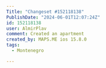 ```yaml
---
Title: "Changeset #152118138"
PublishDate: "2024-06-01T12:07:24Z"
id: 152118138
user: AlmirPlav
comment: Created an apartment
created_by: MAPS.ME ios 15.8.0
tags:
  - Montenegro

---
```


